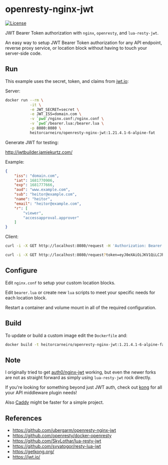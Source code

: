 openresty-nginx-jwt
===
[![License](https://img.shields.io/github/license/mashape/apistatus.svg)](https://github.com/hguerra/openresty-nginx-jwt/blob/master/LICENSE)

JWT Bearer Token authorization with `nginx`, `openresty`, and `lua-resty-jwt`.

An easy way to setup JWT Bearer Token authorization for any API endpoint, reverse proxy service, or location block without having to touch your server-side code.

## Run
This example uses the secret, token, and claims from [jwt.io](https://jwt.io/):

Server:
```bash
docker run --rm \
           -it \
           -e JWT_SECRET=secret \
           -e JWT_ISS=domain.com \
           -v `pwd`/nginx.conf:/nginx.conf \
           -v `pwd`/bearer.lua:/bearer.lua \
           -p 8080:8080 \
           heitorcarneiro/openresty-nginx-jwt:1.21.4.1-6-alpine-fat
```

Generate JWT for testing:

http://jwtbuilder.jamiekurtz.com/

Example:
```json
{
    "iss": "domain.com",
    "iat": 1681770906,
    "exp": 1681777666,
    "aud": "www.example.com",
    "sub": "heitor@example.com",
    "name": "heitor",
    "email": "heitor@example.com",
    "r": [
        "viewer",
        "accessapproval.approver"
    ]
}
```


Client:
```bash
curl -i -X GET http://localhost:8080/request -H 'Authorization: Bearer eyJ0eXAiOiJKV1QiLCJhbGciOiJIUzI1NiJ9.eyJpc3MiOiJkb21haW4uY29tIiwiaWF0IjoxNjgxNzcwOTA2LCJleHAiOjE2ODE3Nzc2NjYsImF1ZCI6Ind3dy5leGFtcGxlLmNvbSIsInN1YiI6ImhlaXRvckBleGFtcGxlLmNvbSIsIm5hbWUiOiJoZWl0b3IiLCJlbWFpbCI6ImhlaXRvckBleGFtcGxlLmNvbSIsInIiOlsidmlld2VyIiwiYWNjZXNzYXBwcm92YWwuYXBwcm92ZXIiXX0.r73ZjmC1fBsVDfRve1A9-84E4LhqhOIiL5fszzpD10c'

curl -i -X GET http://localhost:8080/request?token=eyJ0eXAiOiJKV1QiLCJhbGciOiJIUzI1NiJ9.eyJpc3MiOiJkb21haW4uY29tIiwiaWF0IjoxNjgxNzcwOTA2LCJleHAiOjE2ODE3Nzc2NjYsImF1ZCI6Ind3dy5leGFtcGxlLmNvbSIsInN1YiI6ImhlaXRvckBleGFtcGxlLmNvbSIsIm5hbWUiOiJoZWl0b3IiLCJlbWFpbCI6ImhlaXRvckBleGFtcGxlLmNvbSIsInIiOlsidmlld2VyIiwiYWNjZXNzYXBwcm92YWwuYXBwcm92ZXIiXX0.r73ZjmC1fBsVDfRve1A9-84E4LhqhOIiL5fszzpD10c
```


## Configure
Edit `nginx.conf` to setup your custom location blocks.

Edit `bearer.lua` or create new `lua` scripts to meet your specific needs for each location block.

Restart a container and volume mount in all of the required configuration.

## Build
To update or build a custom image edit the `Dockerfile` and:
```bash
docker build -t heitorcarneiro/openresty-nginx-jwt:1.21.4.1-6-alpine-fat .
```

## Note
I originally tried to get [auth0/nginx-jwt](https://github.com/auth0/nginx-jwt) working, but even the newer forks are not as straight forward as simply using `lua-resty-jwt` rock directly.

If you're looking for something beyond just JWT auth, check out [kong](https://getkong.org/) for all your API middleware plugin needs!

Also [Caddy](https://caddyserver.com/) might be faster for a simple project.

## References
* https://github.com/ubergarm/openresty-nginx-jwt
* https://github.com/openresty/docker-openresty
* https://github.com/SkyLothar/lua-resty-jwt
* https://github.com/svyatogor/resty-lua-jwt
* https://getkong.org/
* https://jwt.io/
